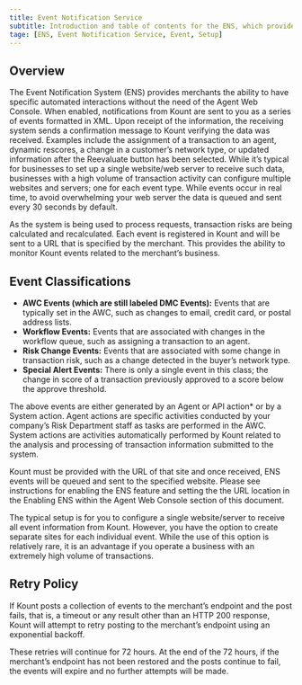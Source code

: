 ```yaml
--- 
title: Event Notification Service
subtitle: Introduction and table of contents for the ENS, which provides merchants with the ability to have specific automated interactions without the need of the Agent Web Console.
tage: [ENS, Event Notification Service, Event, Setup]
---
```


## Overview 
The Event Notification System (ENS) provides merchants the ability to have specific automated interactions without the need of the Agent Web Console. When enabled, notifications from Kount are sent to you as a series of events formatted in XML. Upon receipt of the information, the receiving system sends a confirmation message to Kount verifying the data was received. Examples include the assignment of a transaction to an agent, dynamic rescores, a change in a customer’s network type, or updated information after the Reevaluate button has been selected. While it’s typical for businesses to set up a single website/web server to receive such data, businesses with a high volume of transaction activity can configure multiple websites and servers; one for each event type. While events occur in real time, to avoid overwhelming your web server the data is queued and sent every 30 seconds by default.

As the system is being used to process requests, transaction risks are being calculated and recalculated. Each event is registered in Kount and will be sent to a URL that is specified by the merchant. This provides the ability to monitor Kount events related to the merchant’s business.

## Event Classifications

* **AWC Events (which are still labeled DMC Events):** Events that are typically set in the AWC, such as changes to email, credit card, or postal address lists.
* **Workflow Events:**  Events that are associated with changes in the workflow queue, such as assigning a transaction to an agent.
* **Risk Change Events:** Events that are associated with some change in transaction risk, such as a change detected in the buyer’s network type.
* **Special Alert Events:** There is only a single event in this class; the change in score of a transaction previously approved to a score below the approve threshold.

The above events are either generated by an Agent or API action* or by a System action. Agent actions are specific activities conducted by your company’s Risk Department staff as tasks are performed in the AWC. System actions are activities automatically performed by Kount related to the analysis and processing of transaction information submitted to the system.

Kount must be provided with the URL of that site and once received, ENS events will be queued and sent to the specified website. Please see instructions for enabling the ENS feature and setting the the URL location in the Enabling ENS within the Agent Web Console section of this document.

The typical setup is for you to configure a single website/server to receive all event information from Kount. However, you have the option to create separate sites for each individual event. While the use of this option is relatively rare, it is an advantage if you operate a business with an extremely high volume of transactions.

## Retry Policy 

If Kount posts a collection of events to the merchant’s endpoint and the post fails, that is, a timeout or any result other than an HTTP 200 response, Kount will attempt to retry posting to the merchant’s endpoint using an exponential backoff.

These retries will continue for 72 hours. At the end of the 72 hours, if the merchant’s endpoint has not been restored and the posts continue to fail, the events will expire and no further attempts will be made.
